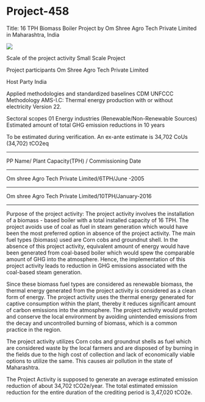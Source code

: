 # Project-458
Title: 16 TPH Biomass Boiler Project by Om Shree Agro Tech Private Limited in Maharashtra, India

![](https://www.ucarbonregistry.io/Registry/Generate?code=https%3A%2F%2Fwww.ucarbonregistry.io%2FRegistry%2FDetails%3Fid%3DQXq2czSEPGt8A8Otklx8Uw%253D%253D&size=2)

Scale of the project activity Small Scale Project

Project participants Om Shree Agro Tech Private Limited

Host Party India

Applied methodologies and standardized
baselines
CDM UNFCCC Methodology
AMS-I.C: Thermal energy production with or
without electricity Version 22.

Sectoral scopes 01 Energy industries
(Renewable/Non-Renewable Sources)
Estimated amount of total GHG emission
reductions in 10 years

To be estimated during verification.
An ex-ante estimate is 34,702 CoUs (34,702)
tCO2eq
__________________________

PP Name/ Plant Capacity(TPH) / Commissioning Date
_____________
Om shree Agro Tech Private Limited/6TPH/June -2005
____________
Om shree Agro Tech Private Limited/10TPH/January-2016
__________________
Purpose of the project activity:
The project activity involves the installation of a biomass - based boiler with a total installed
capacity of 16 TPH. The project avoids use of coal as fuel in steam generation which would have
been the most preferred option in absence of the project activity. The main fuel types (biomass)
used are Corn cobs and groundnut shell. In the absence of this project activity, equivalent amount of
energy would have been generated from coal-based boiler which would spew the comparable
amount of GHG into the atmosphere. Hence, the implementation of this project activity leads to
reduction in GHG emissions associated with the coal-based steam generation.

Since these biomass fuel types are considered as renewable biomass, the thermal energy generated
from the project activity is considered as a clean form of energy. The project activity uses the
thermal energy generated for captive consumption within the plant, thereby it reduces significant
amount of carbon emissions into the atmosphere. The project activity would protect and conserve
the local environment by avoiding unintended emissions from the decay and uncontrolled burning
of biomass, which is a common practice in the region.

The project activity utilizes Corn cobs and groundnut shells as fuel which are considered waste by
the local farmers and are disposed of by burning in the fields due to the high cost of collection and
lack of economically viable options to utilize the same. This causes air pollution in the state of
Maharashtra.

The Project Activity is supposed to generate an average estimated emission reduction of about
34,702 tCO2e/year. The total estimated emission reduction for the entire duration of the crediting
period is 3,47,020 tCO2e. 
